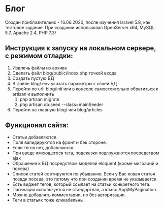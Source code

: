 # Блог
Создан приблизительно - 16.06.2020, после изучения laravel 5.8, как тестовое задание.
При создании использовал OpenServer x64, MySQL 5.7, Apache 2.4, PHP 7.3/

## Инструкция к запуску на локальном сервере, с режимом отладки:
1.	Извлечь файлы из архива
2.	Сделать файл blog/public/index.php точкой входа
3.	Создать пустую БД
4.	В файле blog/.env указать параметры к своей БД
5.	Перейти по url: blog/init или в консоле самостоятельно обратиться к artisan и выполнить
	1.	php artisan migrate
	2.	php artisan db:seed --class=mainSeeder
6.	Перейти на главную blog/ или blog/articles

## Функционал сайта:
- Статьи добавляются.
- Поля валидируются на фронт и бэк стороне.
- Если тегов нет, добавляются.
- При вводе имеющегося тега, подсказки подгружаются посредством ajax
- Обращение к БД посредством моделей eloquent (кроме миграций и посева)
- Список статей сортируются по убыванию. Если у Вас новая статья позади посева, это потому что при создании время не указывается.
- Есть виджет тегов, который ссылает на статьи конкретного тега.
- Пагинация используется не стандартная, а класс App\MyPagination.
- Можно добавлять комментарии, но без авторизации.
- Теги в статьях тоже кликабельны.
